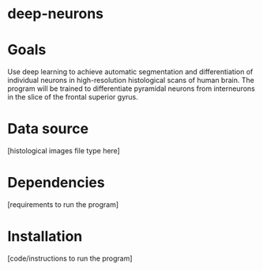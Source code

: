 # deep-neurons

# Goals
Use deep learning to achieve automatic segmentation and differentiation of individual neurons in high-resolution histological scans of human brain. The program will be trained to differentiate pyramidal neurons from interneurons in the slice of the frontal superior gyrus.

# Data source
[histological images file type here]

# Dependencies
[requirements to run the program]

# Installation
[code/instructions to run the program]

